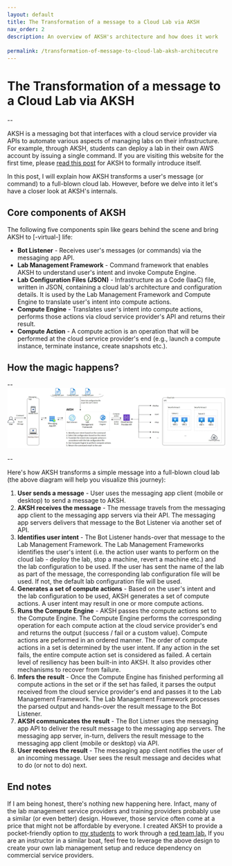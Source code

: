 ```yaml
---
layout: default
title: The Transformation of a message to a Cloud Lab via AKSH
nav_order: 2
description: An overview of AKSH's architecture and how does it work  

permalink: /transformation-of-message-to-cloud-lab-aksh-architecutre
---
```

# The Transformation of a message to a Cloud Lab via AKSH

-- 


AKSH is a messaging bot that interfaces with a cloud service provider via APIs to automate various aspects of managing labs on their infrastructure. For example, through AKSH, students can deploy a lab in their own AWS account by issuing a single command. If you are visiting this website for the first time, please [read this post](https://aksh.one/#hello-world---love-aksh) for AKSH to formally introduce itself.

In this post, I will explain how AKSH transforms a user's message (or command) to a full-blown cloud lab. However, before we delve into it let's have a closer look at AKSH's internals.

## Core components of AKSH

The following five components spin like gears behind the scene and bring AKSH to [-virtual-] life:
 
 - **Bot Listener** - Receives user's messages (or commands) via the messaging app API.
 - **Lab Management Framework** - Command framework that enables AKSH to understand user's intent and invoke Compute Engine.
 - **Lab Configuration Files (JSON)** - Infrastructure as a Code (IaaC) file, written in JSON, containing a cloud lab's architecture and configuration details. It is used by the Lab Management Framework and Compute Engine to translate user's intent into compute actions.
 - **Compute Engine** - Translates user's intent into compute actions, performs those actions via cloud service provider's API and returns their result.
 - **Compute Action** - A compute action is an operation that will be performed at the cloud servrice provider's end (e.g., launch a compute instance, terminate instance, create snapshots etc.).   

## How the magic happens? 
-- 
![AKSH Architecture](/images/AKSH-Arch.jpg "AKSH Architecture")

--

Here's how AKSH transforms a simple message into a full-blown cloud lab (the above diagram will help you visualize this journey):
 1. **User sends a message** - User uses the messaging app client (mobile or desktop) to send a message to AKSH.
 2. **AKSH receives the message** - The message travels from the messaging app client to the messaging app servers via their API. The messaging app servers delivers that message to the Bot Listener via another set of API.
 3. **Identifies user intent** - The Bot Listener hands-over that message to the Lab Management Framework. The Lab Management Frameworks identifies the user's intent (i.e. the action user wants to perform on the cloud lab - deploy the lab, stop a machine, revert a machine etc.) and the lab configuration to be used. If the user has sent the name of the lab as part of the message, the corresponding lab configuration file will be used. If not, the default lab configuration file will be used. 
 4. **Generates a set of compute actions** - Based on the user's intent and the lab configuration to be used, AKSH generates a set of compute actions. A user intent may result in one or more compute actions.
 5. **Runs the Compute Engine** - AKSH passes the compute actions set to the Compute Engine. The Compute Engine performs the corresponding operation for each compute action at the cloud service provider's end and returns the output (success / fail or a custom value). Compute actions are peformed in an ordered manner. The order of compute actions in a set is determined by the user intent. If any action in the set fails, the entire compute action set is considered as failed. A certain level of resiliency has been built-in into AKSH. It also provides other mechanisms to recover from failure. 
 6. **Infers the result** - Once the Compute Engine has finished performing all compute actions in the set or if the set has failed, it parses the output received from the cloud service provider's end and passes it to the Lab Management Framework. The Lab Management Framework processes the parsed output and hands-over the result message to the Bot Listener.
 7.  **AKSH communicates the result** - The Bot Listner uses the messaging app API to deliver the result message to the messaging app servers. The messaging app server, in-turn, delivers the result message to the messaging app client (mobile or desktop) via API.
 8.  **User receives the result** - The messaging app client notifies the user of an incoming message. User sees the result message and decides what to do (or not to do) next.

## End notes

If I am being honest, there's nothing new happening here. Infact, many of the lab management service providers and training providers probably use a similar (or even better) design. However, those service often come at a price that might not be affordable by everyone. I created AKSH to provide a pocket-friendly option to [my students](https://courses.yaksas.in) to work through a [red team lab.](https://adversaryemulation.com) If you are an instructor in a similar boat, feel free to leverage the above design to create your own lab management setup and reduce dependency on commercial service providers.
